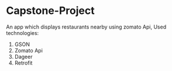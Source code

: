 # Capstone-Project
An app which displays restaurants nearby using zomato Api,
Used technologies:
1. GSON
2. Zomato Api
3. Dageer
4. Retrofit
